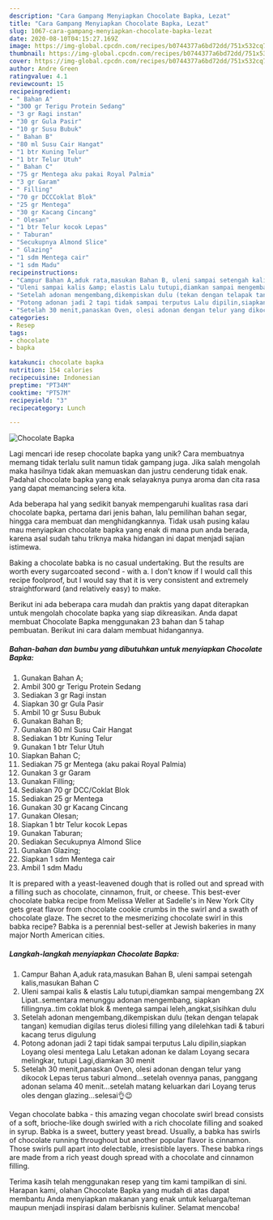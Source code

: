 ```yaml
---
description: "Cara Gampang Menyiapkan Chocolate Bapka, Lezat"
title: "Cara Gampang Menyiapkan Chocolate Bapka, Lezat"
slug: 1067-cara-gampang-menyiapkan-chocolate-bapka-lezat
date: 2020-08-10T04:15:27.169Z
image: https://img-global.cpcdn.com/recipes/b0744377a6bd72dd/751x532cq70/chocolate-bapka-foto-resep-utama.jpg
thumbnail: https://img-global.cpcdn.com/recipes/b0744377a6bd72dd/751x532cq70/chocolate-bapka-foto-resep-utama.jpg
cover: https://img-global.cpcdn.com/recipes/b0744377a6bd72dd/751x532cq70/chocolate-bapka-foto-resep-utama.jpg
author: Andre Green
ratingvalue: 4.1
reviewcount: 15
recipeingredient:
- " Bahan A"
- "300 gr Terigu Protein Sedang"
- "3 gr Ragi instan"
- "30 gr Gula Pasir"
- "10 gr Susu Bubuk"
- " Bahan B"
- "80 ml Susu Cair Hangat"
- "1 btr Kuning Telur"
- "1 btr Telur Utuh"
- " Bahan C"
- "75 gr Mentega aku pakai Royal Palmia"
- "3 gr Garam"
- " Filling"
- "70 gr DCCCoklat Blok"
- "25 gr Mentega"
- "30 gr Kacang Cincang"
- " Olesan"
- "1 btr Telur kocok Lepas"
- " Taburan"
- "Secukupnya Almond Slice"
- " Glazing"
- "1 sdm Mentega cair"
- "1 sdm Madu"
recipeinstructions:
- "Campur Bahan A,aduk rata,masukan Bahan B, uleni sampai setengah kalis,masukan Bahan C"
- "Uleni sampai kalis &amp; elastis Lalu tutupi,diamkan sampai mengembang 2X Lipat..sementara menunggu adonan mengembang, siapkan fillingnya..tim coklat blok &amp; mentega sampai leleh,angkat,sisihkan dulu"
- "Setelah adonan mengembang,dikempiskan dulu (tekan dengan telapak tangan) kemudian digilas terus diolesi filling yang dilelehkan tadi &amp; taburi kacang terus digulung"
- "Potong adonan jadi 2 tapi tidak sampai terputus Lalu dipilin,siapkan Loyang olesi mentega Lalu Letakan adonan ke dalam Loyang secara melingkar, tutupi Lagi,diamkan 30 menit"
- "Setelah 30 menit,panaskan Oven, olesi adonan dengan telur yang dikocok Lepas terus taburi almond...setelah ovennya panas, panggang adonan selama 40 menit...setelah matang keluarkan dari Loyang terus oles dengan glazing...selesai👌😉"
categories:
- Resep
tags:
- chocolate
- bapka

katakunci: chocolate bapka 
nutrition: 154 calories
recipecuisine: Indonesian
preptime: "PT34M"
cooktime: "PT57M"
recipeyield: "3"
recipecategory: Lunch

---
```



![Chocolate Bapka](https://img-global.cpcdn.com/recipes/b0744377a6bd72dd/751x532cq70/chocolate-bapka-foto-resep-utama.jpg)

Lagi mencari ide resep chocolate bapka yang unik? Cara membuatnya memang tidak terlalu sulit namun tidak gampang juga. Jika salah mengolah maka hasilnya tidak akan memuaskan dan justru cenderung tidak enak. Padahal chocolate bapka yang enak selayaknya punya aroma dan cita rasa yang dapat memancing selera kita.

Ada beberapa hal yang sedikit banyak mempengaruhi kualitas rasa dari chocolate bapka, pertama dari jenis bahan, lalu pemilihan bahan segar, hingga cara membuat dan menghidangkannya. Tidak usah pusing kalau mau menyiapkan chocolate bapka yang enak di mana pun anda berada, karena asal sudah tahu triknya maka hidangan ini dapat menjadi sajian istimewa.

Baking a chocolate babka is no casual undertaking. But the results are worth every sugarcoated second - with a. I don&#39;t know if I would call this recipe foolproof, but I would say that it is very consistent and extremely straightforward (and relatively easy) to make.


Berikut ini ada beberapa cara mudah dan praktis yang dapat diterapkan untuk mengolah chocolate bapka yang siap dikreasikan. Anda dapat membuat Chocolate Bapka menggunakan 23 bahan dan 5 tahap pembuatan. Berikut ini cara dalam membuat hidangannya.

<!--inarticleads1-->

##### Bahan-bahan dan bumbu yang dibutuhkan untuk menyiapkan Chocolate Bapka:

1. Gunakan  Bahan A;
1. Ambil 300 gr Terigu Protein Sedang
1. Sediakan 3 gr Ragi instan
1. Siapkan 30 gr Gula Pasir
1. Ambil 10 gr Susu Bubuk
1. Gunakan  Bahan B;
1. Gunakan 80 ml Susu Cair Hangat
1. Sediakan 1 btr Kuning Telur
1. Gunakan 1 btr Telur Utuh
1. Siapkan  Bahan C;
1. Sediakan 75 gr Mentega (aku pakai Royal Palmia)
1. Gunakan 3 gr Garam
1. Gunakan  Filling;
1. Sediakan 70 gr DCC/Coklat Blok
1. Sediakan 25 gr Mentega
1. Gunakan 30 gr Kacang Cincang
1. Gunakan  Olesan;
1. Siapkan 1 btr Telur kocok Lepas
1. Gunakan  Taburan;
1. Sediakan Secukupnya Almond Slice
1. Gunakan  Glazing;
1. Siapkan 1 sdm Mentega cair
1. Ambil 1 sdm Madu


It is prepared with a yeast-leavened dough that is rolled out and spread with a filling such as chocolate, cinnamon, fruit, or cheese. This best-ever chocolate babka recipe from Melissa Weller at Sadelle&#39;s in New York City gets great flavor from chocolate cookie crumbs in the swirl and a swath of chocolate glaze. The secret to the mesmerizing chocolate swirl in this babka recipe? Babka is a perennial best-seller at Jewish bakeries in many major North American cities. 

<!--inarticleads2-->

##### Langkah-langkah menyiapkan Chocolate Bapka:

1. Campur Bahan A,aduk rata,masukan Bahan B, uleni sampai setengah kalis,masukan Bahan C
1. Uleni sampai kalis &amp; elastis Lalu tutupi,diamkan sampai mengembang 2X Lipat..sementara menunggu adonan mengembang, siapkan fillingnya..tim coklat blok &amp; mentega sampai leleh,angkat,sisihkan dulu
1. Setelah adonan mengembang,dikempiskan dulu (tekan dengan telapak tangan) kemudian digilas terus diolesi filling yang dilelehkan tadi &amp; taburi kacang terus digulung
1. Potong adonan jadi 2 tapi tidak sampai terputus Lalu dipilin,siapkan Loyang olesi mentega Lalu Letakan adonan ke dalam Loyang secara melingkar, tutupi Lagi,diamkan 30 menit
1. Setelah 30 menit,panaskan Oven, olesi adonan dengan telur yang dikocok Lepas terus taburi almond...setelah ovennya panas, panggang adonan selama 40 menit...setelah matang keluarkan dari Loyang terus oles dengan glazing...selesai👌😉


Vegan chocolate babka - this amazing vegan chocolate swirl bread consists of a soft, brioche-like dough swirled with a rich chocolate filling and soaked in syrup. Babka is a sweet, buttery yeast bread. Usually, a babka has swirls of chocolate running throughout but another popular flavor is cinnamon. Those swirls pull apart into delectable, irresistible layers. These babka rings are made from a rich yeast dough spread with a chocolate and cinnamon filling. 

Terima kasih telah menggunakan resep yang tim kami tampilkan di sini. Harapan kami, olahan Chocolate Bapka yang mudah di atas dapat membantu Anda menyiapkan makanan yang enak untuk keluarga/teman maupun menjadi inspirasi dalam berbisnis kuliner. Selamat mencoba!
